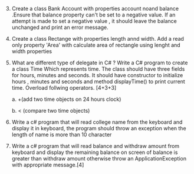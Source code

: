 ﻿
3. Create a class Bank Account with properties account noand balance .Ensure that balance property can't be set to a negative value. If an attempt is made to set a negative value , it should leave the balance unchanged and print an error message.

4. Create a class Rectange with properties length annd width. Add a read only property 'Area' with calculate area of rectangle using lenght and width properties

5.  What are different type of delegate in C# ? Write a C# program to create a class Time Which represents time. The class should have three fields for hours, minutes and seconds. It should have constructor to initialize hours , minutes and seconds and  method displayTime() to print current time. Overload follwing operators. [4+3+3]

    a. +(add two time objects on 24 hours clock)
    
    b. < (compare two time objects)

17. Write a  c# program that will read college name from the keyboard and display it in keyboard, the program should throw an exception when the length of name is more than 10 character

18. Write a c# program that will read balance and withdraw amount from keyboard and display the remaining balance on screen of balance is greater than withdraw amount otherwise throw an ApplicationException with appropriate message.[4]